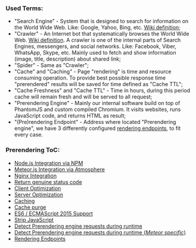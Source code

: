 ### Used Terms:
 - "Search Engine" - System that is designed to search for information on the World Wide Web. Like: Google, Yahoo, Bing, etc. [Wiki definition](https://en.wikipedia.org/wiki/Web_search_engine);
 - "Crawler" - An Internet bot that systematically browses the World Wide Web. [Wiki definition](https://en.wikipedia.org/wiki/Web_crawler). A crawler is one of the internal parts of Search Engines, messengers, and social networks. Like: Facebook, Viber, WhatsApp, Skype, etc. Mainly used to fetch and show information (image, title, description) about shared link;
 - "Spider" - Same as "Crawler";
 - "Cache" and "Caching" - Page "rendering" is time and resource consuming operation. To provide best possible response time "prerendered" results will be saved for time defined as "Cache TTL";
 - "Cache Freshness" and "Cache TTL" - Time in hours, during this period cache will remain fresh and will be served to all request;
 - "Prerendering Engine" - Mainly our internal software build on top of PhantomJS and custom compiled Chromium. It visits websites, runs JavaScript code, and returns HTML as result;
 - "(Pre)rendering Endpoint" - Address where located "Prerendering engine", we have 3 differently configured [rendering endpoints](https://github.com/VeliovGroup/ostrio/blob/master/docs/prerendering/rendering-endpoints.md), to fit every case.

### Prerendering ToC:
 - [Node.js Integration via NPM](https://github.com/VeliovGroup/ostrio/blob/master/docs/prerendering/node-npm.md)
 - [Meteor.js Integration via Atmosphere](https://github.com/VeliovGroup/ostrio/blob/master/docs/prerendering/meteor-atmosphere.md)
 - [Nginx Integration](https://github.com/VeliovGroup/ostrio/blob/master/docs/prerendering/nginx.md)
 - [Return genuine status code](https://github.com/VeliovGroup/ostrio/blob/master/docs/prerendering/genuine-status-code.md)
 - [Client Optimization](https://github.com/VeliovGroup/ostrio/blob/master/docs/prerendering/optimization.md)
 - [Server Optimization](https://github.com/VeliovGroup/ostrio/blob/master/docs/prerendering/rendering-endpoints.md)
 - [Caching](https://github.com/VeliovGroup/ostrio/blob/master/docs/prerendering/cache.md)
 - [Cache purge](https://github.com/VeliovGroup/ostrio/blob/master/docs/prerendering/cache-purge.md)
 - [ES6 / ECMAScript 2015 Support](https://github.com/VeliovGroup/ostrio/blob/master/docs/prerendering/es6-support.md)
 - [Strip JavaScript](https://github.com/VeliovGroup/ostrio/blob/master/docs/prerendering/strip-javascript.md)
 - [Detect Prerendering engine requests during runtime](https://github.com/VeliovGroup/ostrio/blob/master/docs/prerendering/detect-prerendering.md)
 - [Detect Prerendering engine requests during runtime (*Meteor specific*)](https://github.com/VeliovGroup/ostrio/blob/master/docs/prerendering/detect-prerendering-meteor.md)
 - [Rendering Endpoints](https://github.com/VeliovGroup/ostrio/blob/master/docs/prerendering/rendering-endpoints.md)